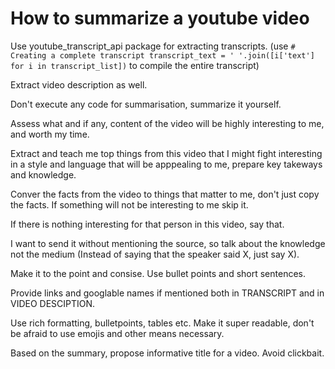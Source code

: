 <!---
Use this when asked to summarize a video and extract insights from it. Include a material(s) that includes information about the interests of who is going to read the summary.
-->

# How to summarize a youtube video

Use youtube_transcript_api package for extracting transcripts. (use ```# Creating a complete transcript
transcript_text = ' '.join([i['text'] for i in transcript_list])``` to compile the entire transcript)

Extract video description as well.

Don't execute any code for summarisation, summarize it yourself.

Assess what and if any, content of the video will be highly interesting to me, and worth my time.

Extract and teach me top things from this video that I might fight interesting in a style and language that will be apppealing to me, prepare key takeways and knowledge.

Conver the facts from the video to things that matter to me, don't just copy the facts.
If something will not be interesting to me skip it.

If there is nothing interesting for that person in this video, say that.

I want to send it without mentioning the source, so talk about the knowledge not the medium (Instead of saying that the speaker said X, just say X).

Make it to the point and consise. Use bullet points and short sentences.

Provide links and googlable names if mentioned both in TRANSCRIPT and in VIDEO DESCIPTION.

Use rich formatting, bulletpoints, tables etc. Make it super readable, don't be afraid to use emojis and other means necessary.

Based on the summary, propose informative title for a video. Avoid clickbait.
